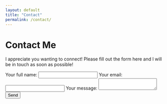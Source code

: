 ```yaml
---
layout: default
title: "Contact"
permalink: /contact/
---
```


# Contact Me

I appreciate you wanting to connect! Please fill out the form here and I will be in touch as soon as possible!

<!-- modify this form HTML and place wherever you want your form -->
<form
  action="https://formspree.io/f/xrbbgogr"
  method="POST"
> <label>
    Your full name:
    <input type ="name" name="name">
  <label>
    Your email:
    <input type="email" name="email">
  </label>
  <label>
    Your message:
    <textarea name="message"></textarea>
  </label>
  <!-- your other form fields go here -->
  <button type="submit">Send</button>
  